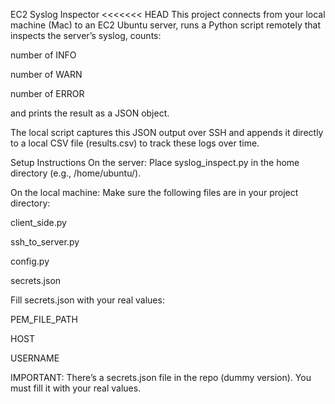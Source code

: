 EC2 Syslog Inspector
<<<<<<< HEAD
This project connects from your local machine (Mac) to an EC2 Ubuntu server, runs a Python script remotely that inspects the server’s syslog, counts:

number of INFO

number of WARN

number of ERROR

and prints the result as a JSON object.

The local script captures this JSON output over SSH and appends it directly to a local CSV file (results.csv) to track these logs over time.

Setup Instructions
On the server:
Place syslog_inspect.py in the home directory (e.g., /home/ubuntu/).

On the local machine:
Make sure the following files are in your project directory:

client_side.py

ssh_to_server.py

config.py

secrets.json

Fill secrets.json with your real values:

PEM_FILE_PATH

HOST

USERNAME

IMPORTANT:
There’s a secrets.json file in the repo (dummy version). You must fill it with your real values.
